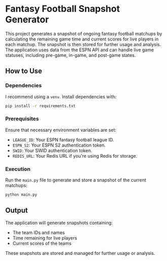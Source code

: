 # Fantasy Football Snapshot Generator

This project generates a snapshot of ongoing fantasy football matchups by calculating the
remaining game time and current scores for live players in each matchup.
The snapshot is then stored for further usage and analysis.
The application uses data from the ESPN API and can handle live game statuses, including pre-game, in-game, and post-game states.

## How to Use

### Dependencies

I recommend using a `venv`. Install dependencies with:

```bash
pip install -r requirements.txt
```

### Prerequisites

Ensure that necessary environment variables are set:

- `LEAGUE_ID`: Your ESPN fantasy football league ID.
- `ESPN_S2`: Your ESPN S2 authentication token.
- `SWID`: Your SWID authentication token.
- `REDIS_URL`: Your Redis URL if you're using Redis for storage.

### Execution

Run the `main.py` file to generate and store a snapshot of the current matchups:

```bash
python main.py
```

## Output

The application will generate snapshots containing:

- The team IDs and names
- Time remaining for live players
- Current scores of the teams

These snapshots are stored and managed for further usage or analysis.

